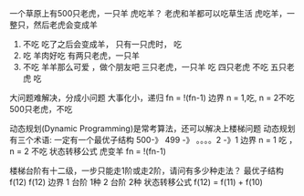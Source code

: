 一个草原上有500只老虎，一只羊
虎吃羊？
老虎和羊都可以吃草生活
虎吃羊，一整只，然后老虎会变成羊

1. 不吃 吃了之后会变成羊，
  只有一只虎时， 吃 
2. 吃 羊肉好吃
  有两只老虎，一只羊
3. 不吃 羊羊那么可爱 ，做个朋友吧
 三只老虎，一只羊 吃
 四只老虎 不吃
 五只老虎 吃

大问题难解决，分成小问题
大事化小，递归 
fn = !(fn-1)
 边界 n = 1,吃,  n = 2不吃
 500只老虎，不吃

 动态规划(Dynamic Programming)是常考算法，还可以解决上楼梯问题
 动态规划有三个术语: 
 一定有一个最优子结构 500-》 499 -》 。。。。2 -》1
 边界 n = 1 吃 ，n = 2 不吃
 状态转移公式  虎变羊 fn = !(fn-1)

楼梯台阶有十二级，一步只能走1阶或走2阶，请问有多少种走法？
最优子结构 f(12)
f(12)
边界 1 台阶  1种
     2 台阶  2种
状态转移公式 f(12) = f(11) + f(10)